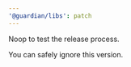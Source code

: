 ```yaml
---
'@guardian/libs': patch
---
```


Noop to test the release process.

You can safely ignore this version.
